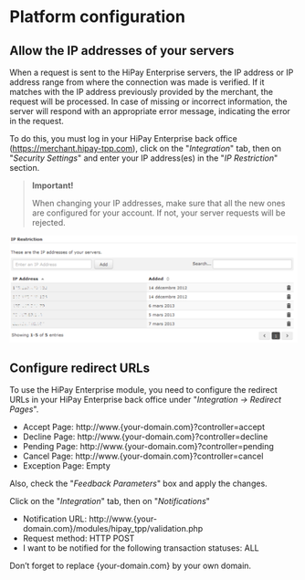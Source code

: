 # Platform configuration

## Allow the IP addresses of your servers

When a request is sent to the HiPay Enterprise servers, the IP address or IP address range from where the connection was made is verified. If it matches with the IP address previously provided by the merchant, the request will be processed. In case of missing or incorrect information, the server will respond with an appropriate error message, indicating the error in the request.

To do this, you must log in your HiPay Enterprise back office (https://merchant.hipay-tpp.com), click on the "_Integration_" tab, then on "_Security Settings_" and enter your IP address(es) in the "_IP Restriction_" section.

> **Important!**
>
> When changing your IP addresses, make sure that all the new ones are configured for your account. If not, your server requests will be rejected.

![legend](images/ip-restriction.png)

## Configure redirect URLs

To use the HiPay Enterprise module, you need to configure the redirect URLs in your HiPay Enterprise back office under "_Integration -> Redirect Pages_".

- Accept Page:    http://www.{your-domain.com}?controller=accept
- Decline Page:   http://www.{your-domain.com}?controller=decline
- Pending Page:   http://www.{your-domain.com}?controller=pending
- Cancel Page:    http://www.{your-domain.com}?controller=cancel
- Exception Page: Empty

Also, check the "_Feedback Parameters_" box and apply the changes.

Click on the "_Integration_" tab, then on "_Notifications_"

- Notification URL:    http://www.{your-domain.com}/modules/hipay_tpp/validation.php
- Request method:      HTTP POST
- I want to be notified for the following transaction statuses: ALL

Don’t forget to replace {your-domain.com} by your own domain.
